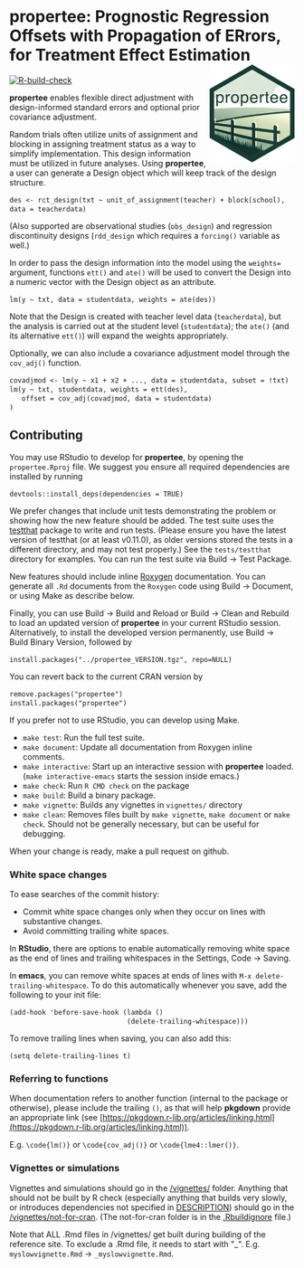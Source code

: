 
# propertee: **P**rognostic **R**egression **O**ffsets with **P**ropagation of **ER**rors, for **T**reatment **E**ffect **E**stimation <img src="man/figures/logo.png" align="right" alt="propertee website" style="width: 150px;"/>

<!-- badges: start -->
[![R-build-check](https://github.com/benbhansen-stats/propertee/workflows/R-build-check/badge.svg)](https://github.com/benbhansen-stats/propertee/actions)
<!-- badges: end -->

**propertee** enables flexible direct adjustment with design-informed standard errors
and optional prior covariance adjustment.

Random trials often utilize units of assignment and blocking in assigning
treatment status as a way to simplify implementation. This design information
must be utilized in future analyses. Using **propertee**, a user can generate a
Design object which will keep track of the design structure.

    des <- rct_design(txt ~ unit_of_assignment(teacher) + block(school), data = teacherdata)

(Also supported are observational studies (`obs_design`) and regression
discontinuity designs (`rdd_design` which requires a `forcing()` variable as
well.)

In order to pass the design information into the model using the `weights=`
argument, functions `ett()` and `ate()` will be used to convert the Design into
a numeric vector with the Design object as an attribute.

    lm(y ~ txt, data = studentdata, weights = ate(des))

Note that the Design is created with teacher level data (`teacherdata`), but the
analysis is carried out at the student level (`studentdata`); the `ate()` (and
its alternative `ett()`) will expand the weights appropriately.

Optionally, we can also include a covariance adjustment model through the
`cov_adj()` function.

    covadjmod <- lm(y ~ x1 + x2 + ..., data = studentdata, subset = !txt)
    lm(y ~ txt, studentdata, weights = ett(des),
       offset = cov_adj(covadjmod, data = studentdata)
    )

## Contributing

You may use RStudio to develop for **propertee**, by opening the `propertee.Rproj` file.
We suggest you ensure all required dependencies are installed by running

    devtools::install_deps(dependencies = TRUE)

We prefer changes that include unit tests demonstrating the problem or showing
how the new feature should be added. The test suite uses the
[testthat](https://github.com/hadley/test_that) package to write and run tests.
(Please ensure you have the latest version of testthat (or at least v0.11.0), as
older versions stored the tests in a different directory, and may not test
properly.) See the `tests/testthat` directory for examples. You can run the test
suite via Build -> Test Package.

New features should include inline [Roxygen](http://roxygen.org/) documentation.
You can generate all `.Rd` documents from the `Roxygen` code using Build ->
Document, or using Make as describe below.

Finally, you can use Build -> Build and Reload or Build -> Clean and Rebuild to
load an updated version of **propertee** in your current RStudio session.
Alternatively, to install the developed version permanently, use Build -> Build
Binary Version, followed by

    install.packages("../propertee_VERSION.tgz", repo=NULL)

You can revert back to the current CRAN version by

    remove.packages("propertee")
    install.packages("propertee")

If you prefer not to use RStudio, you can develop using Make.

- `make test`: Run the full test suite.
- `make document`: Update all documentation from Roxygen inline comments.
- `make interactive`: Start up an interactive session with **propertee** loaded.
  (`make interactive-emacs` starts the session inside emacs.)
- `make check`: Run `R CMD check` on the package
- `make build`: Build a binary package.
- `make vignette`: Builds any vignettes in `vignettes/` directory
- `make clean`: Removes files built by `make vignette`, `make document` or `make
   check`. Should not be generally necessary, but can be useful for debugging.

When your change is ready, make a pull request on github.

### White space changes

To ease searches of the commit history:

- Commit white space changes only when they occur on lines with substantive
  changes.
- Avoid committing trailing white spaces.

In **RStudio**, there are options to enable automatically removing white space
as the end of lines and trailing whitespaces in the Settings, Code -> Saving.

In **emacs**, you can remove white spaces at ends of lines with `M-x
delete-trailing-whitespace`. To do this automatically whenever you save, add the
following to your init file:

    (add-hook 'before-save-hook (lambda ()
                                 (delete-trailing-whitespace)))

To remove trailing lines when saving, you can also add this:

    (setq delete-trailing-lines t)


### Referring to functions

When documentation refers to another function (internal to the package or
otherwise), please include the trailing `()`, as that will help **pkgdown**
provide an appropriate link (see
[https://pkgdown.r-lib.org/articles/linking.html](https://pkgdown.r-lib.org/articles/linking.html)).

E.g. `\code{lm()}` or `\code{cov_adj()}` or `\code{lme4::lmer()}`.

### Vignettes or simulations

Vignettes and simulations should go in the
[/vignettes/](https://github.com/benbhansen-stats/propertee/tree/main/vignettes)
folder. Anything that should not be built by R check (especially anything that
builds very slowly, or introduces dependencies not specified in
[DESCRIPTION](https://github.com/benbhansen-stats/propertee/blob/main/DESCRIPTION))
should go in the
[/vignettes/not-for-cran](https://github.com/benbhansen-stats/propertee/tree/main/vignettes/not-for-cran).
(The not-for-cran folder is in the
[.Rbuildignore](https://github.com/benbhansen-stats/propertee/blob/main/.Rbuildignore)
file.)

Note that ALL .Rmd files in /vignettes/ get built during building of the
reference site. To exclude a .Rmd file, it needs to start with "_". E.g.
`myslowvignette.Rmd` -> `_myslowvignette.Rmd`.
